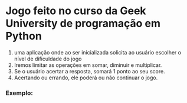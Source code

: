 # Jogo feito no curso da Geek University de programação em Python

1. uma aplicação onde ao ser inicializada solicita ao usuário escolher o nível de
   dificuldade do jogo 
2. Iremos limitar as operações em somar, diminuir e multiplicar.
3. Se o usuário acertar a resposta, somará 1 ponto ao seu score.
4. Acertando ou errando, ele poderá ou não continuar o jogo.

###  Exemplo:
